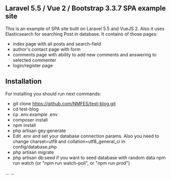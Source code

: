 ## Laravel 5.5 / Vue 2 / Bootstrap 3.3.7 SPA example site

This is an example of SPA site built on Laravel 5.5 and VueJS 2. Also it uses Elasticsearch for searching Post in database.
It contains of those pages:
* index page with all posts and search-field
* author's contact page with form
* comments page with ability to add new comments and answering to selected commenter
* login/register page

## Installation

For installing you should run next commands:

* git clone https://github.com/NMFES/test-blog.git
* cd test-blog
* cp .env.example .env
* composer install
* npm install
* php artisan gey:generate
* Edit .env and set your database connection params. Also you need to change charset=utf8 and collation=utf8_general_ci in config/database.php
* php artisan migrate
* php artisan db:seed if you want to seed database with random data
npm run watch (or "npm run watch-poll", or "npm run prod")




...
...
